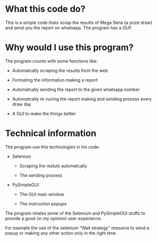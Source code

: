 # What this code do?
This is a simple code thats scrap the results of Mega Sena (a prize draw) and send you the report on whatsapp. The program has a GUI!

# Why would I use this program?
The program counts with some functions like:

- Automatcally scraping the results from the web

- Formating the information making a report

- Automatcally sending the report to the given whatsapp number

- Automatcally re-runing the report making and sending process every draw day

- A GUI to make the things better

# Technical information
The program use this technologies in his code:

- Selenium

    - Scraping the resluts automatcally

    - The sending process

- PySimpleGUI

    - The GUI main window

    - The instruction popups

The program relates some of the Selenium and PySimpleGUI stuffs to provide a good (in my opinion) user experience.

For example the use of the selenium "Wait strategy" resource to send a popup or making any other action only in the right time.